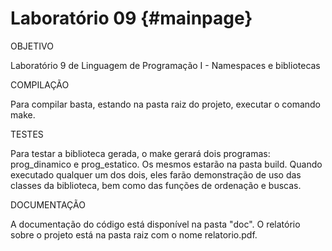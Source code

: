 
Laboratório 09                         {#mainpage}
============

OBJETIVO

Laboratório 9 de Linguagem de Programação I - Namespaces e bibliotecas

COMPILAÇÃO

Para compilar basta, estando na pasta raiz do projeto, executar o comando make.

TESTES

Para testar a biblioteca gerada, o make gerará dois programas: prog_dinamico e prog_estatico. Os mesmos estarão
na pasta build. Quando executado qualquer um dos dois, eles farão demonstração de uso das classes da biblioteca,
bem como das funções de ordenação e buscas.

DOCUMENTAÇÃO

A documentação do código está disponível na pasta "doc".
O relatório sobre o projeto está na pasta raiz com o nome relatorio.pdf.